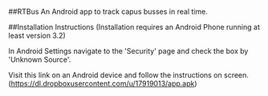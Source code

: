 ##RTBus
An Android app to track capus busses in real time.

##Installation Instructions
(Installation requires an Android Phone running at least version 3.2)

In Android Settings navigate to the 'Security' page and check the box by 'Unknown Source'.

Visit this link on an Android device and follow the instructions on screen. (https://dl.dropboxusercontent.com/u/17919013/app.apk)


